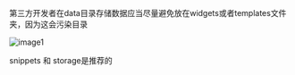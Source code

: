 第三方开发者在data目录存储数据应当尽量避免放在widgets或者templates文件夹，因为这会污染目录

![image1](/image/image-20230202155117-zgkfr92.png)

snippets 和 storage是推荐的
